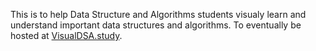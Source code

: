 This is to help Data Structure and Algorithms students visualy learn and understand important data structures and algorithms. To eventually be hosted at [VisualDSA.study](VisualDSA.study).